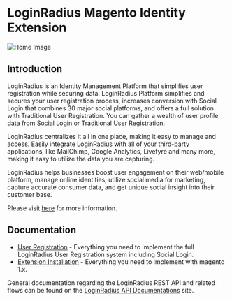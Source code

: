# LoginRadius Magento Identity Extension


![Home Image](http://docs.lrcontent.com/resources/github/banner-1544x500.png)

## Introduction ##

LoginRadius is an Identity Management Platform that simplifies user registration while securing data. LoginRadius Platform simplifies and secures your user registration process, increases conversion with Social Login that combines 30 major social platforms, and offers a full solution with Traditional User Registration. You can gather a wealth of user profile data from Social Login or Traditional User Registration. 

LoginRadius centralizes it all in one place, making it easy to manage and access. Easily integrate LoginRadius with all of your third-party applications, like MailChimp, Google Analytics, Livefyre and many more, making it easy to utilize the data you are capturing.

LoginRadius helps businesses boost user engagement on their web/mobile platform, manage online identities, utilize social media for marketing, capture accurate consumer data, and get unique social insight into their customer base.

Please visit [here](http://www.loginradius.com/) for more information.


## Documentation
* [User Registration](http://apidocs.loginradius.com/docs/user-registration) - Everything you need to implement the full LoginRadius User Registration system including Social Login.
* [Extension Installation](http://support.loginradius.com/hc/en-us/articles/205133845-Magento-Advanced-Plugin-Instructions) - Everything you need to implement with magento 1.x.



General documentation regarding the LoginRadius REST API and related flows can be found on the [LoginRadius API Documentations](http://apidocs.loginradius.com/) site. 
